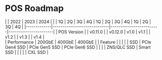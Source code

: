 # POS Roadmap

|             | 2022                        | 2023                    | 2024                  |
|             | 1Q | 2Q      | 3Q | 4Q      | 1Q   | 2Q   | 3Q | 4Q   | 1Q | 2Q   | 3Q | 4Q   |
|-------------|-----------------------------|-------------------------|-----------------------|
| POS Version |    | v0.11.0 |    | v0.12.0 | v1.0 | v1.1 |    | v1.2 |    | v1.3 |    | v1.4 |          
| Performance | 200GbE                      | 400GbE                  | 400GbE                |
| Feature     |                             |                         |                       |
| SSD         | PCIe Gen4 SSD               | PCIe Gen5 SSD           | PCIe Gen6 SSD         |
|             |                             | ZNS/QLC SSD             | Smart SSD             |
|             |                             |                         | CXL SSD               |
